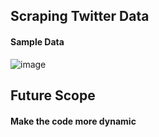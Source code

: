 ## Scraping Twitter Data
#### Sample Data
![image](https://user-images.githubusercontent.com/97865583/191935536-3e8a92d0-1df4-4530-a9f2-21010999a7c6.png)
## Future Scope
#### Make the code more dynamic
